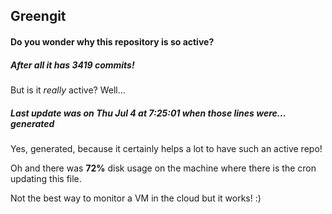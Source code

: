 ## Greengit

#### Do you wonder why this repository is so active?

##### After all it has 3419 commits!

But is it *really* active? Well...

##### Last update was on Thu Jul 4 at 7:25:01 when those lines were... generated

Yes, generated, because it certainly helps a lot to have such an active repo!

Oh and there was **72%** disk usage on the machine
where there is the cron updating this file.

Not the best way to monitor a VM in the cloud but it works! :)
